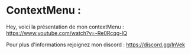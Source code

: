# ContextMenu :
Hey, voici la présentation de mon contextMenu : https://www.youtube.com/watch?v=-Re0Rcqg-lQ

Pour plus d'informations rejoignez mon discord : https://discord.gg/InVek

